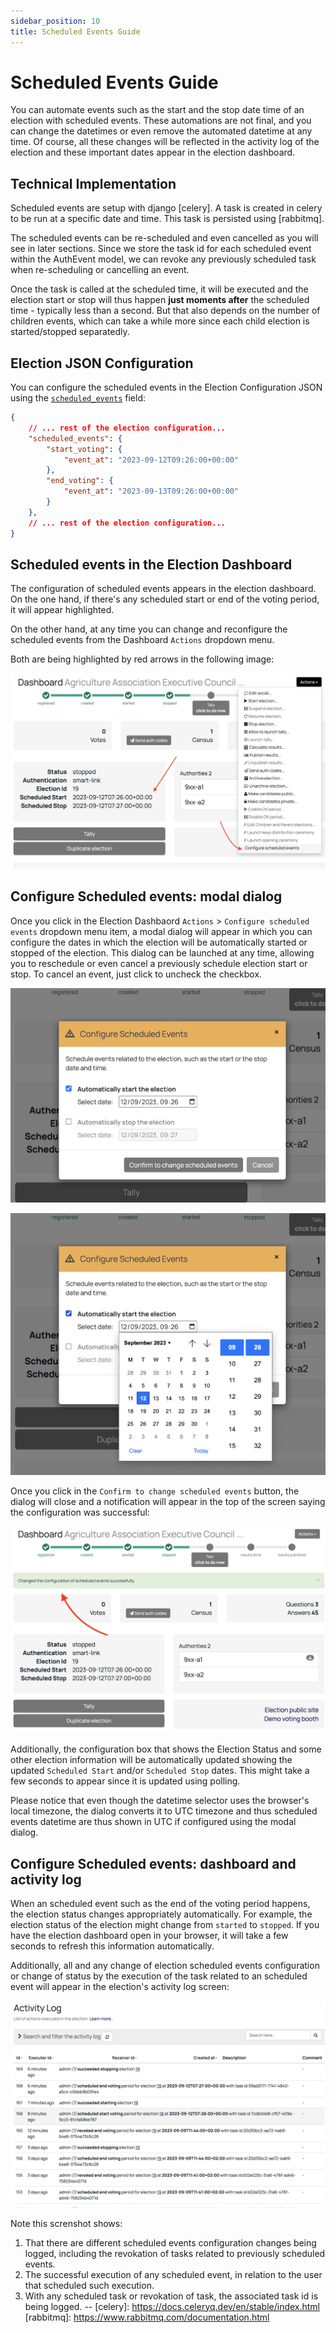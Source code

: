 ```yaml
---
sidebar_position: 10
title: Scheduled Events Guide
---
```


# Scheduled Events Guide

You can automate events such as the start and the stop date time of an election
with scheduled events. These automations are not final, and you can change the
datetimes or even remove the automated datetime at any time. Of course, all 
these changes will be reflected in the activity log of the election and these
important dates appear in the election dashboard.

## Technical Implementation

Scheduled events are setup with django [celery]. A task is created in celery to
be run at a specific date and time. This task is persisted using [rabbitmq].

The scheduled events can be re-scheduled and even cancelled as you will see in
later sections. Since we store the task id for each scheduled event within the
AuthEvent model, we can revoke any previously scheduled task when re-scheduling
or cancelling an event.

Once the task is called at the scheduled time, it will be executed and the
election start or stop will thus happen **just moments after** the scheduled
time - typically less than a second. But that also depends on the number of
children events, which can take a while more since each child election is
started/stopped separatedly.

## Election JSON Configuration

You can configure the scheduled events in the Election Configuration JSON using
the [`scheduled_events`](../../reference/election-creation-json#election-scheduled_events)
field:

```json
{
    // ... rest of the election configuration...
    "scheduled_events": {
        "start_voting": {
            "event_at": "2023-09-12T09:26:00+00:00"
        },
        "end_voting": {
            "event_at": "2023-09-13T09:26:00+00:00"
        }
    },
    // ... rest of the election configuration...
}
```

## Scheduled events in the Election Dashboard

The configuration of scheduled events appears in the election dashboard. On the
one hand, if there's any scheduled start or end of the voting period, it will
appear highlighted.

On the other hand, at any time you can change and reconfigure the scheduled
events from the Dashboard `Actions` dropdown menu.

Both are being highlighted by red arrows in the following image:

![Scheduled events in the Election Dashboard](./assets/election-dashboard.png)

## Configure Scheduled events: modal dialog

Once you click in the Election Dashbaord `Actions` > 
`Configure scheduled events` dropdown menu item, a modal dialog will appear in 
which you can configure the dates in which the election will be automatically
started or stopped of the election. This dialog can be launched at any time,
allowing you to reschedule or even cancel a previously schedule election start
or stop. To cancel an event, just click to uncheck the checkbox.

![Scheduled events modal dialog](./assets/dialog.png)

![Scheduled events modal dialog with date selector](./assets/dialog-selector.png)

Once you click in the `Confirm to change scheduled events` button, the dialog
will close and a notification will appear in the top of the screen saying the
configuration was successful:

![Scheduled events: change success notification](./assets/notification.png)

Additionally, the configuration box that shows the Election Status and some 
other election information will be automatically updated showing the updated
`Scheduled Start` and/or `Scheduled Stop` dates. This might take a few seconds
to appear since it is updated using polling.

Please notice that even though the datetime selector uses the browser's local
timezone, the dialog converts it to UTC timezone and thus scheduled events
datetime are thus shown in UTC if configured using the modal dialog.

## Configure Scheduled events: dashboard and activity log

When an scheduled event such as the end of the voting period happens, the
election status changes appropriately automatically. For example, the election
status of the election might change from `started` to `stopped`. If you have the
election dashboard open in your browser, it will take a few seconds to refresh
this information automatically. 

Additionally, all and any change of election scheduled events configuration or
change of status by the execution of the task related to an scheduled event will
appear in the election's activity log screen:

![Scheduled events: activity log](./assets/activity-log.png)

Note this screnshot shows:
1. That there are different scheduled events configuration changes being logged,
including the revokation of tasks related to previously scheduled events.
2. The successful execution of any scheduled event, in relation to the user
that scheduled such execution.
3. With any scheduled task or revokation of task, the associated task id is 
being logged.
--
[celery]: https://docs.celeryq.dev/en/stable/index.html
[rabbitmq]: https://www.rabbitmq.com/documentation.html